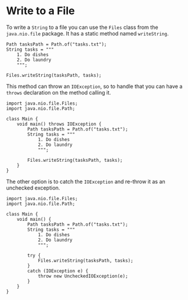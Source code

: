 # Write to a File

To write a `String` to a file you can use the `Files` class from the `java.nio.file`
package. It has a static method named `writeString`.

```java,no_run
Path tasksPath = Path.of("tasks.txt");
String tasks = """
    1. Do dishes
    2. Do laundry
    """;

Files.writeString(tasksPath, tasks);
```

This method can throw an `IOException`, so to handle that you
can have a `throws` declaration on the method calling it.

```java,no_run
import java.nio.file.Files;
import java.nio.file.Path;

class Main {
    void main() throws IOException {
        Path tasksPath = Path.of("tasks.txt");
        String tasks = """
            1. Do dishes
            2. Do laundry
            """;

        Files.writeString(tasksPath, tasks);
    }
}
```

The other option is to catch the `IOException` and re-throw it as an unchecked exception.

```java,no_run
import java.nio.file.Files;
import java.nio.file.Path;

class Main {
    void main() {
        Path tasksPath = Path.of("tasks.txt");
        String tasks = """
            1. Do dishes
            2. Do laundry
            """;

        try {
            Files.writeString(tasksPath, tasks);
        }
        catch (IOException e) {
            throw new UncheckedIOException(e);
        }    
    }
}
```